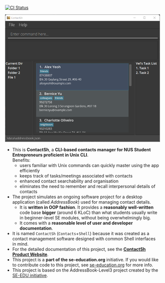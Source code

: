 [![CI Status](https://github.com/AY2122S1-CS2103T-W10-1/tp/workflows/Java%20CI/badge.svg)](https://github.com/AY2122S1-CS2103T-W10-1/tp/actions)

![Ui](docs/images/Ui.png)

* This is **ContactSh**, a **CLI-based contacts manager for NUS Student Entrepreneurs proficient in Unix CLI**.<br>
  Benefits:
  * users familiar with Unix commands can quickly master using the app efficiently
  * keeps track of tasks/meetings associated with contacts
  * enhanced contact searchability and organisation
  * eliminates the need to remember and recall interpersonal details of contacts
* The project simulates an ongoing software project for a desktop application (called _AddressBook_) used for managing contact details.
  * It is **written in OOP fashion**. It provides a **reasonably well-written** code base **bigger** (around 6 KLoC) than what students usually write in beginner-level SE modules, without being overwhelmingly big.
  * It comes with a **reasonable level of user and developer documentation**.
* It is named `ContactSh` (`Contacts`+`Shell`) because it was created as a contact management software designed with common Shell interfaces in mind.
* For the detailed documentation of this project, see the **[ContactSh Product Website](https://se-education.org/addressbook-level3)**.
* This project is a **part of the se-education.org** initiative. If you would like to contribute code to this project, see [se-education.org](https://se-education.org#https://se-education.org/#contributing) for more info.
* This project is based on the AddressBook-Level3 project created by the [SE-EDU initiative](https://se-education.org).